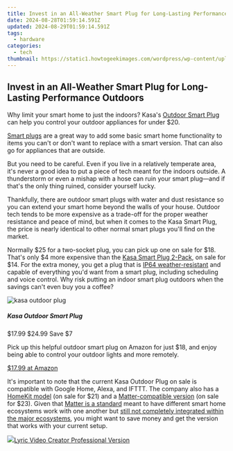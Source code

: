 ```yaml
---
title: Invest in an All-Weather Smart Plug for Long-Lasting Performance Outdoors
date: 2024-08-28T01:59:14.591Z
updated: 2024-08-29T01:59:14.591Z
tags:
  - hardware
categories:
  - tech
thumbnail: https://static1.howtogeekimages.com/wordpress/wp-content/uploads/2024/08/kasa-outdoors.png
---
```


## Invest in an All-Weather Smart Plug for Long-Lasting Performance Outdoors

Why limit your smart home to just the indoors? Kasa's [Outdoor Smart Plug](https://www.amazon.com/dp/B0CVMXZMDM?th=1&tag=hotoge-20&ascsubtag=UUhtgUeUpU2004863&asc%5Frefurl=https%3A%2F%2Fwww.howtogeek.com%2Fdont-use-any-smart-plug-outside%2F&asc%5Fcampaign=Affiliate) can help you control your outdoor appliances for under $20.

[Smart plugs](https://android-location-track.techidaily.com/2-ways-to-monitor-huawei-nova-y71-activity-drfone-by-drfone-virtual-android/) are a great way to add some basic smart home functionality to items you can't or don't want to replace with a smart version. That can also go for appliances that are outside.

 But you need to be careful. Even if you live in a relatively temperate area, it's never a good idea to put a piece of tech meant for the indoors outside. A thunderstorm or even a mishap with a hose can ruin your smart plug—and if that's the only thing ruined, consider yourself lucky.

 Thankfully, there are outdoor smart plugs with water and dust resistance so you can extend your smart home beyond the walls of your house. Outdoor tech tends to be more expensive as a trade-off for the proper weather resistance and peace of mind, but when it comes to the Kasa Smart Plug, the price is nearly identical to other normal smart plugs you'll find on the market.

 Normally $25 for a two-socket plug, you can pick up one on sale for $18\. That's only $4 more expensive than the [Kasa Smart Plug 2-Pack](https://www.amazon.com/TP-LINK-HS103P2-Required-Google-Assistant/dp/B07B8W2KHZ?tag=hotoge-20&ascsubtag=UUhtgUeUpU2004863&asc%5Frefurl=https%3A%2F%2Fwww.howtogeek.com%2Fdont-use-any-smart-plug-outside%2F&asc%5Fcampaign=Affiliate), on sale for $14\. For the extra money, you get a plug that is [IP64 weather-resistant](https://android-pokemon-go.techidaily.com/in-2024-how-pgsharp-save-you-from-ban-while-spoofing-pokemon-go-on-tecno-pop-8-drfone-by-drfone-virtual-android/) and capable of everything you'd want from a smart plug, including scheduling and voice control. Why risk putting an indoor smart plug outdoors when the savings can't even buy you a coffee?

![kasa outdoor plug](https://static1.howtogeekimages.com/wordpress/wp-content/uploads/2024/08/kasa-outdoor-plug.png) 

#####  Kasa Outdoor Smart Plug

$17.99 $24.99 Save $7 

Pick up this helpful outdoor smart plug on Amazon for just $18, and enjoy being able to control your outdoor lights and more remotely.

[$17.99 at Amazon](https://www.amazon.com/dp/B091FXH2FR?th=1&tag=hotoge-20&ascsubtag=UUhtgUeUpU2004863&asc%5Frefurl=https%3A%2F%2Fwww.howtogeek.com%2Fdont-use-any-smart-plug-outside%2F&asc%5Fcampaign=Affiliate) 

 It's important to note that the current Kasa Outdoor Plug on sale is compatible with Google Home, Alexa, and IFTTT. The company also has a [HomeKit model](https://www.amazon.com/dp/B0BMWLH7X1?th=1&tag=hotoge-20&ascsubtag=UUhtgUeUpU2004863&asc%5Frefurl=https%3A%2F%2Fwww.howtogeek.com%2Fdont-use-any-smart-plug-outside%2F&asc%5Fcampaign=Affiliate) (on sale for $21) and a [Matter-compatible version](https://www.amazon.com/dp/B0CVMXZMDM?th=1&tag=hotoge-20&ascsubtag=UUhtgUeUpU2004863&asc%5Frefurl=https%3A%2F%2Fwww.howtogeek.com%2Fdont-use-any-smart-plug-outside%2F&asc%5Fcampaign=Affiliate) (on sale for $23). Given that [Matter is a standard](https://win-howtos.techidaily.com/1723204109263-how-to-get-your-laptops-usb-mouse-working-again-step-by-step-fixes/) meant to have different smart home ecosystems work with one another but [still not completely integrated within the major ecosystems](https://youtube-sure.techidaily.com/024-approved-unlocking-the-vault-the-wealth-of-mr-beast/), you might want to save money and get the version that works with your current setup.

<ins class="adsbygoogle"
     style="display:block"
     data-ad-format="autorelaxed"
     data-ad-client="ca-pub-7571918770474297"
     data-ad-slot="1223367746"></ins>



<ins class="adsbygoogle"
     style="display:block"
     data-ad-client="ca-pub-7571918770474297"
     data-ad-slot="8358498916"
     data-ad-format="auto"
     data-full-width-responsive="true"></ins>



<!-- affiliate ads begin -->
<a href="https://secure.2checkout.com/order/checkout.php?PRODS=11224199&QTY=1&AFFILIATE=108875&CART=1"><img src="https://secure.avangate.com/images/merchant/e09fdffe648a30658a9657bbed7b2388/products/copy_boxshot_lyricvideo.png" border="0">Lyric Video Creator Professional Version</a>
<!-- affiliate ads end -->
